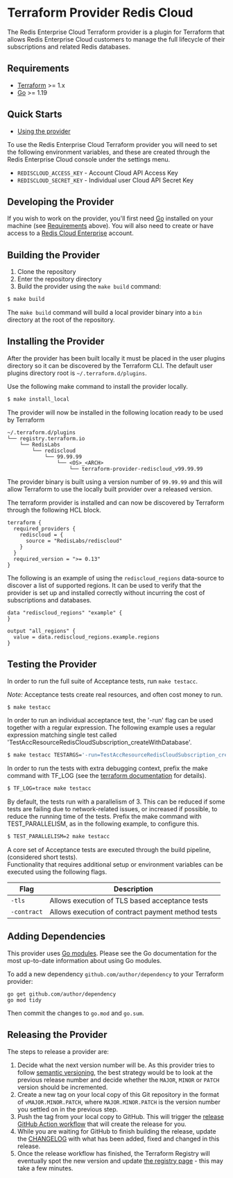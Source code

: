Terraform Provider Redis Cloud
==================

The Redis Enterprise Cloud Terraform provider is a plugin for Terraform that allows Redis Enterprise Cloud customers to manage the full 
lifecycle of their subscriptions and related Redis databases.

Requirements
------------

-	[Terraform](https://www.terraform.io/downloads.html) >= 1.x
-	[Go](https://golang.org/doc/install) >= 1.19

Quick Starts
------------

- [Using the provider](https://registry.terraform.io/providers/RedisLabs/rediscloud/latest/docs)

To use the Redis Enterprise Cloud Terraform provider you will need to set the following environment variables, 
and these are created through the Redis Enterprise Cloud console under the settings menu.

- `REDISCLOUD_ACCESS_KEY` - Account Cloud API Access Key
- `REDISCLOUD_SECRET_KEY` - Individual user Cloud API Secret Key


Developing the Provider
-----------------------

If you wish to work on the provider, you'll first need [Go](http://www.golang.org) installed on your machine (see [Requirements](#requirements) above).
You will also need to create or have access to a [Redis Cloud Enterprise](https://redislabs.com/redis-enterprise-cloud/overview) account.

Building the Provider
---------------------

1. Clone the repository
2. Enter the repository directory
3. Build the provider using the `make build` command: 
```sh
$ make build
```

The `make build` command will build a local provider binary into a `bin` directory at the root of the repository.

Installing the Provider
-----------------------

After the provider has been built locally it must be placed in the user plugins directory so it can be discovered by the 
Terraform CLI.  The default user plugins directory root is `~/.terraform.d/plugins`.  

Use the following make command to install the provider locally.
```sh
$ make install_local
```

The provider will now be installed in the following location ready to be used by Terraform
```
~/.terraform.d/plugins
└── registry.terraform.io
    └── RedisLabs
        └── rediscloud
            └── 99.99.99
                └── <OS>_<ARCH>
                    └── terraform-provider-rediscloud_v99.99.99
```

The provider binary is built using a version number of `99.99.99` and this will allow Terraform to use the locally 
built provider over a released version.

The terraform provider is installed and can now be discovered by Terraform through the following HCL block.

```hcl-terraform
terraform {
  required_providers {
    rediscloud = {
      source = "RedisLabs/rediscloud"
    }
  }
  required_version = ">= 0.13"
}
``` 

The following is an example of using the `rediscloud_regions` data-source to discover a list of supported regions.  It can be 
used to verify that the provider is set up and installed correctly without incurring the cost of subscriptions and databases.

```hcl-terraform
data "rediscloud_regions" "example" {
}

output "all_regions" {
  value = data.rediscloud_regions.example.regions
}
```

Testing the Provider
--------------------

In order to run the full suite of Acceptance tests, run `make testacc`.

*Note:* Acceptance tests create real resources, and often cost money to run.

```sh
$ make testacc
```

In order to run an individual acceptance test, the '-run' flag can be used together with a regular expression. 
The following example uses a regular expression matching single test called 'TestAccResourceRedisCloudSubscription_createWithDatabase'.

```sh
$ make testacc TESTARGS='-run=TestAccResourceRedisCloudSubscription_createWithDatabase'
```

In order to run the tests with extra debugging context, prefix the make command with TF_LOG (see the [terraform documentation](https://www.terraform.io/docs/internals/debugging.html) for details).
```sh
$ TF_LOG=trace make testacc
```

By default, the tests run with a parallelism of 3. This can be reduced if some tests are failing due to network-related 
issues, or increased if possible, to reduce the running time of the tests. Prefix the make command with TEST_PARALLELISM, 
as in the following example, to configure this.
```sh
$ TEST_PARALLELISM=2 make testacc
```

A core set of Acceptance tests are executed through the build pipeline, (considered short tests).  
Functionality that requires additional setup or environment variables can be executed using the following flags.

| Flag        | Description                                       |
|-------------|---------------------------------------------------|
| `-tls`      | Allows execution of TLS based acceptance tests    |
| `-contract` | Allows execution of contract payment method tests |

Adding Dependencies
-------------------

This provider uses [Go modules](https://github.com/golang/go/wiki/Modules).
Please see the Go documentation for the most up-to-date information about using Go modules.

To add a new dependency `github.com/author/dependency` to your Terraform provider:

```
go get github.com/author/dependency
go mod tidy
```

Then commit the changes to `go.mod` and `go.sum`.

Releasing the Provider
----------------------

The steps to release a provider are:
1. Decide what the next version number will be. As this provider tries to follow [semantic versioning](https://semver.org/), the best strategy would be to look at the previous release number and decide whether the `MAJOR`, `MINOR` or `PATCH` version should be incremented.
2. Create a new tag on your local copy of this Git repository in the format of `vMAJOR.MINOR.PATCH`, where `MAJOR.MINOR.PATCH` is the version number you settled on in the previous step.
3. Push the tag from your local copy to GitHub. This will trigger the [release GitHub Action workflow](.github/workflows/release.yml) that will create the release for you.
4. While you are waiting for GitHub to finish building the release, update the [CHANGELOG](./CHANGELOG.md) with what has been added, fixed and changed in this release.
5. Once the release workflow has finished, the Terraform Registry will eventually spot the new version and update [the registry page](https://registry.terraform.io/providers/RedisLabs/rediscloud/latest) - this may take a few minutes.
